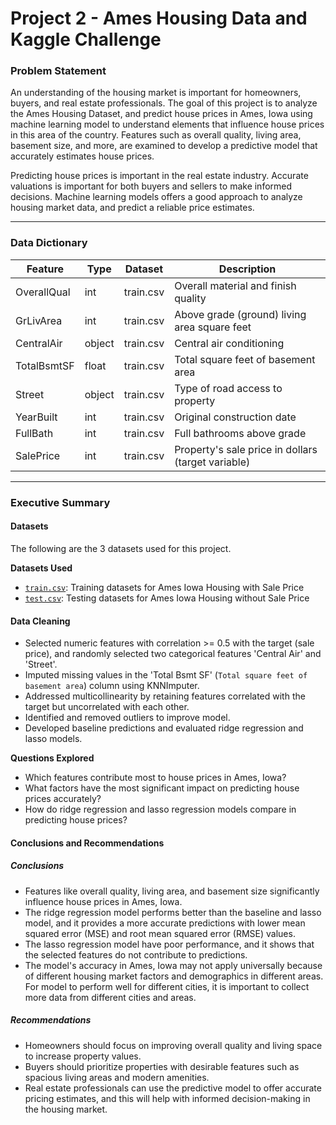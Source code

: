 # Project 2 - Ames Housing Data and Kaggle Challenge

### Problem Statement

An understanding of the housing market is important for homeowners, buyers, and real estate professionals. The goal of this project is to analyze the Ames Housing Dataset, and predict house prices in Ames, Iowa using machine learning model to understand elements that influence house prices in this area of the country. Features such as overall quality, living area, basement size, and more, are examined to develop a predictive model that accurately estimates house prices.

Predicting house prices is important in the real estate industry. Accurate valuations is important for both buyers and sellers to make informed decisions. Machine learning models offers a good approach to analyze housing market data, and predict a reliable price estimates.

---

### Data Dictionary

| Feature     | Type   | Dataset   | Description                                        |
| ----------- | ------ | --------- | -------------------------------------------------- |
| OverallQual | int    | train.csv | Overall material and finish quality                |
| GrLivArea   | int    | train.csv | Above grade (ground) living area square feet       |
| CentralAir  | object | train.csv | Central air conditioning                           |
| TotalBsmtSF | float  | train.csv | Total square feet of basement area                 |
| Street      | object | train.csv | Type of road access to property                    |
| YearBuilt   | int    | train.csv | Original construction date                         |
| FullBath    | int    | train.csv | Full bathrooms above grade                         |
| SalePrice   | int    | train.csv | Property's sale price in dollars (target variable) |

---

### Executive Summary

#### Datasets

The following are the 3 datasets used for this project.

**Datasets Used**

- [`train.csv`](./datasets/train.csv): Training datasets for Ames Iowa Housing with Sale Price
- [`test.csv`](./datasets/test.csv): Testing datasets for Ames Iowa Housing without Sale Price

#### Data Cleaning

- Selected numeric features with correlation >= 0.5 with the target (sale price), and randomly selected two categorical features 'Central Air' and 'Street'.
- Imputed missing values in the 'Total Bsmt SF' (`Total square feet of basement area`) column using KNNImputer.
- Addressed multicollinearity by retaining features correlated with the target but uncorrelated with each other.
- Identified and removed outliers to improve model.
- Developed baseline predictions and evaluated ridge regression and lasso models.

**Questions Explored**

- Which features contribute most to house prices in Ames, Iowa?
- What factors have the most significant impact on predicting house prices accurately?
- How do ridge regression and lasso regression models compare in predicting house prices?

#### Conclusions and Recommendations

##### Conclusions

- Features like overall quality, living area, and basement size significantly influence house prices in Ames, Iowa.
- The ridge regression model performs better than the baseline and lasso model, and it provides a more accurate predictions with lower mean squared error (MSE) and root mean squared error (RMSE) values.
- The lasso regression model have poor performance, and it shows that the selected features do not contribute to predictions.
- The model's accuracy in Ames, Iowa may not apply universally because of different housing market factors and demographics in different areas. For model to perform well for different cities, it is important to collect more data from different cities and areas.

##### Recommendations

- Homeowners should focus on improving overall quality and living space to increase property values.
- Buyers should prioritize properties with desirable features such as spacious living areas and modern amenities.
- Real estate professionals can use the predictive model to offer accurate pricing estimates, and this will help with informed decision-making in the housing market.
